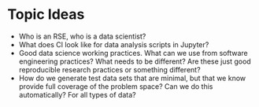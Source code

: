 Topic Ideas
===========

* Who is an RSE, who is a data scientist?
* What does CI look like for data analysis scripts in Jupyter?
* Good data science working practices. What can we use from software engineering practices? What needs to be different? Are these just good reproducible research practices or something different?
* How do we generate test data sets that are minimal, but that we know provide full coverage of the problem space? Can we do this automatically? For all types of data?